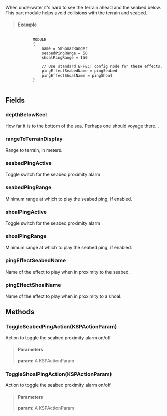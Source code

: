             
When underwater it's hard to see the terrain ahead and the seabed below. This part module helps avoid collisions with the terrain and seabed.
            
            
> #### Example
```

            MODULE
            {
                name = SWSonarRanger
                seabedPingRange = 50
                shoalPingRange = 150
                
                // Use standard EFFECT config node for these effects.
                pingEffectSeabedName = pingSeabed
                pingEffectShoalName = pingShoal
            }
            
```

            
        
## Fields

### depthBelowKeel
How far it is to the bottom of the sea. Perhaps one should voyage there...
### rangeToTerrainDisplay
Range to terrain, in meters.
### seabedPingActive
Toggle switch for the seabed proximity alarm
### seabedPingRange
Minimum range at which to play the seabed ping, if enabled.
### shoalPingActive
Toggle switch for the seabed proximity alarm
### shoalPingRange
Minimum range at which to play the seabed ping, if enabled.
### pingEffectSeabedName
Name of the effect to play when in proximity to the seabed.
### pingEffectShoalName
Name of the effect to play when in proximity to a shoal.
## Methods


### ToggleSeabedPingAction(KSPActionParam)
Action to toggle the seabed proximity alarm on/off
> #### Parameters
> **param:** A KSPActionParam


### ToggleShoalPingAction(KSPActionParam)
Action to toggle the seabed proximity alarm on/off
> #### Parameters
> **param:** A KSPActionParam



